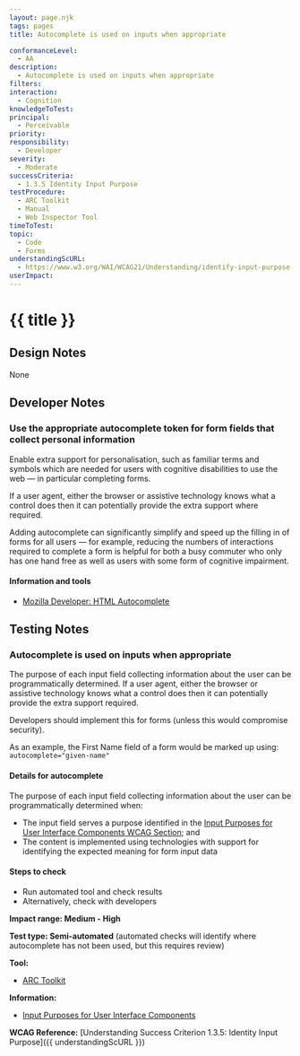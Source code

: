 ```yaml
---
layout: page.njk
tags: pages
title: Autocomplete is used on inputs when appropriate

conformanceLevel:
  - AA
description:
  - Autocomplete is used on inputs when appropriate
filters:
interaction:
  - Cognition
knowledgeToTest:
principal:
  - Perceivable
priority:
responsibility:
  - Developer
severity:
  - Moderate
successCriteria:
  - 1.3.5 Identity Input Purpose
testProcedure:
  - ARC Toolkit
  - Manual
  - Web Inspector Tool
timeToTest:
topic:
  - Code
  - Forms
understandingScURL:
  - https://www.w3.org/WAI/WCAG21/Understanding/identify-input-purpose.html
userImpact:
---
```


# {{ title }}

## Design Notes

None

## Developer Notes

### Use the appropriate autocomplete token for form fields that collect personal information

Enable extra support for personalisation, such as familiar terms and symbols which are needed for users with cognitive disabilities to use the web — in particular completing forms.

If a user agent, either the browser or assistive technology knows what a control does then it can potentially provide the extra support where required.

Adding autocomplete can significantly simplify and speed up the filling in of forms for all users — for example, reducing the numbers of interactions required to complete a form is helpful for both a busy commuter who only has one hand free as well as users with some form of cognitive impairment.

#### Information and tools

- [Mozilla Developer: HTML Autocomplete](https://developer.mozilla.org/en-US/docs/Web/HTML/Attributes/autocomplete)

## Testing Notes

### Autocomplete is used on inputs when appropriate

The purpose of each input field collecting information about the user can be programmatically determined.  If a user agent, either the browser or assistive technology knows what a control does then it can potentially provide the extra support required.

Developers should implement this for forms (unless this would compromise security).

As an example, the First Name field of a form would be marked up using: `autocomplete="given-name"`

#### Details for autocomplete

The purpose of each input field collecting information about the user can be programmatically determined when:

- The input field serves a purpose identified in the [Input Purposes for User Interface Components WCAG Section](https://www.w3.org/TR/WCAG21/#input-purposes); and
- The content is implemented using technologies with support for identifying the expected meaning for form input data

#### Steps to check

- Run automated tool and check results
- Alternatively, check with developers

**Impact range: Medium - High**

**Test type: Semi-automated** (automated checks will identify where autocomplete has not been used, but this requires review)

**Tool:**

- [ARC Toolkit](https://www.paciellogroup.com/toolkit/)

**Information:**

- [Input Purposes for User Interface Components](https://www.w3.org/TR/WCAG21/#input-purposes)

**WCAG Reference:** [Understanding Success Criterion 1.3.5: Identity Input Purpose]({{ understandingScURL }})
